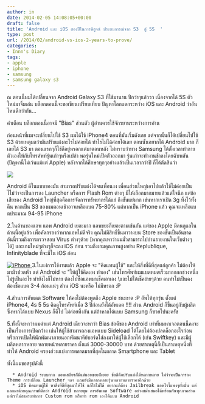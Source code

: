 ```yaml
---
author: in
date: 2014-02-05 14:08:05+00:00
draft: false
title: 'Android และ iOS สองปีในการพิสูจน์ ประสบการณ์จาก S3  สู่ 5S  '
type: post
url: /2014/02/android-vs-ios-2-years-to-prove/
categories:
- Innn's Diary
tags:
- apple
- iphone
- samsung
- samsung galaxy s3
---
```


ณ ตอนนี้ผมได้เปลี่ยนจาก Android Galaxy S3 ที่ใช้มานาน ปีกว่าๆแล้ววว เนื่องจากได้ 5S ตัวใหม่มาจิ้มเล่น
บล็อกตอนนี้จะขอเขียนเปรียบเทียบ ปัญหาโลกแตกระหว่าง iOS และ Android ว่าอันไหนดีกว่ากัน...

คำเตือน บล็อกตอนนี้อาจมี "Bias" ส่วนตัว ผู้อ่านควรใช้จักรยานระหว่างการอ่าน

<!-- more -->

ก่อนหน้าที่ผมจะเปลี่ยนไปใช้ S3 ผมได้ใช้ iPhone4 ตอนที่มันเริ่มดังเลย แต่จากนั้นก็ได้เปลี่ยนไปใช้ S3 ด้วยเหตุผลว่ามันปรับแต่งอะไรไม่ค่อยได้ ทำไรไม่ได้ค่อยได้เลย ตอนนั้นอยากได้ Android มาก ก็เลยได้ S3 มา ตอนแรกๆก็ใช้ดีอยู่หรอกแต่มาตอนหลัง ไม่ทราบว่าทาง Samsung ได้ตั้งเวลาทำลายตัวเองให้กับโทรศํพท์รุ่นเก่าๆหรือเปล่า พอรุ่นใหม่เปิดตัวออกมา รุ่นเก่าจะทำงานช้าลงโดยฉับพลัน (ปัญหานี้ไม่เว้นแม้แต่ Apple) หลังจากได้ศึกษาทุกๆอย่างแล้วเป็นเวลากว่าปี ก็ได้ตัดสินว่า

[![](https://www.innnblog.com/wp-content/uploads/2014/02/DSCN0105-1024x7681.jpg)
](https://www.innnblog.com/wp-content/uploads/2014/02/DSCN0105-1024x7681.jpg)

Android ดีในแบบของมัน สามารถปรับแต่งได้จนเพื่อนงง เพื่อนส่วนใหญ่เอาไปแล้วใช้ไม่ค่อยเป็น ไไม่ว่าจะเป็นการลง Launcher หรือการ Flash Rom ต่างๆ มีให้เลือกมากมายแล้วแต่ใจนึก แต่ข้อเสียของ Android ใหญ่ที่สุดคือการจัดการทรัพยากรได้แย่ ถึงขั้นแย่มาก เช่นหากเราเปิด 3g ทิ้งไว้ทั้งคืน หากเป็น S3 ของผมตอนเช้าอาจเหลือแบต 75-80% แต่หากเป็น iPhone แล้ว คุณจะเหลือแบตประมาณ 94-95
iPhone

2.ในด้านของแอพ แอพ Android เยอะมาก แอพขยะก็เยอะตามเช่นกัน แต่ของ Apple มีคนดูแลในด้านนี้อยู่แล้ว เพื่อคัดกรองว่าหากแอพไม่ดีจริง คุณไม่มีสิทธิ์ขึ้นมาวางบน Store ของชั้นเป็นอันขาด อันนี้รวมถึงการตรวจสอบ Virus ต่างๆด้วย [หากคุณหาว่าผมมั่วสามารถไปอ่านรายงานในเว็บต่างๆได้] และเกมใหม่ๆต่างๆก็จะลง iOS ก่อน รวมถึงเกมคุณภาพสูงอย่าง Replublique, Infinityblade ที่จะมีใน iOS ก่อน

[![iPhone](https://www.innnblog.com/wp-content/uploads/2014/02/DSCN0113-1024x768.jpg)
](https://www.innnblog.com/wp-content/uploads/2014/02/DSCN0113.jpg)
3.ในแง่การใช้งานแล้ว Apple จะ "คิดแทนผู้ใช้" และให้สิ่งที่ดีที่สุดแก่ลูกค้า ไม่ต้องให้มามัวปวดหัว แต่ Android จะ "ให้ผู้ใช้คิดเอง ทำเอง" เช่นโทรศัพท์ผมแบตหมดเร็วมากกกกช่วงหนึ่ง ไม่รู้เป็นอะไร ทำยังไงก็ไม่หาย ต้องไปซื้อแอพมาเช็คเอาเอง \\และไม่ได้เช็คง่ายๆด้วย คนทำไม่เป็นคงต้องซื้อแบต 3-4 ก้อนแน่ๆ ส่วน iOS นะหรือ ไม่มีหรอก :P

4.ส่วนการอัพเดต Software ให้คงไม่ต้องพูดถึง Apple ชนะขาด :P อัพให้ทุกรุ่น ตั้งแต่ iPhone4, 4s 5 5s คิดดูโทรศัพท์เมื่อ 3 ปีก่อนยังได้อัพเดต !!!! ส่วน Android ก็ขึ้นอยู่กับผู้ผลิต ซึ่งหากได้แบบ Nexus ก็ดีไป ไม่ค่อยทิ้งกัน แต่ถ้าหากได้แบบ Samsung ก็ซวยไปนะครัช

5.ทั้งนี้จะหาว่าผมด่าแต่ Android เดียวจะหาว่า Bias
ข้อดีของ Android เท่าที่ผมหาเจอตอนนี้คงจะเป็นเรื่องการเปิดกว้าง เช่นให้ผู้ใช้สามารถลงแอพแบบ Sideload ได้โดยไม่ต้องปลดล็อกอะไรก่อน หรือการเปิดให้นักพัฒนาภายนอกพัฒนาคีย์บอร์ดใส่ลงมาให้ผู้ใช้เลือกได้ (เช่น Swiftkey) และมีผู้ผลิตหลากหลาย หลายหน้าหลายราคา ตั้งแต่ 3000-30000 บาท ด้วยสาเหตุนี้ก็เป็นสาเหตุหนึ่งที่ทำให้ Android ครองส่วนแบ่งการตลาดมากที่สุดในตลาด Smartphone และ Tablet

ทั้งนี้ผมขอสรุปดังนี้



	  * Android ระบบกาก แอพเสถียรก็มีแต่แอพขยะก็เยอะ ข้อดีคือปรับแต่งได้หลากหลาย ไม่ว่าจะเป็นการลง Theme การเปลี่ยน Launcher ฯลฯ แถมยังมีหลากหลายรุ่นหลากหลายราคาอีกด้วย
	  * iOS คิดแทนผู้ใช้ หาสิ่งที่ดีที่สุดมาให้ใช้ แก้ไรไม่ได้ อยากแก้ต้อง Jailbreak แอพไรงี้แพงๆทั้งนั้น แต่แลกมาด้วยคุณภาพที่ดีกว่า Android หลายขุม การอัพเดต Software อย่างสม่ำเสมอได้พร้อมกันทุกภาคส่วน แต่เราไม่สามรถทำการ Custom rom หรือทำ rom เองได้แบบ Android

